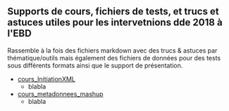 ## Supports de cours, fichiers de tests, et trucs et astuces utiles pour les intervetnions dde 2018 à l'EBD

Rassemble à la fois des fichiers markdown avec des trucs & astuces par thématique/outils mais également des fichiers de données pour des tests sous différents formats ainsi que le support de présentation.

* [cours_InitiationXML](/cours_InitiationXML/)
  * blabla
* [cours_metadonnees_mashup](/cours_metadonnees_mashup/)
  * blabla

